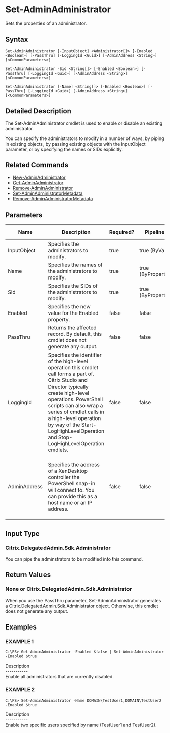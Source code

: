 ﻿# Set-AdminAdministrator

   Sets the properties of an administrator.

## Syntax
```
Set-AdminAdministrator [-InputObject] <Administrator[]> [-Enabled <Boolean>] [-PassThru] [-LoggingId <Guid>] [-AdminAddress <String>] [<CommonParameters>]

Set-AdminAdministrator -Sid <String[]> [-Enabled <Boolean>] [-PassThru] [-LoggingId <Guid>] [-AdminAddress <String>] [<CommonParameters>]

Set-AdminAdministrator [-Name] <String[]> [-Enabled <Boolean>] [-PassThru] [-LoggingId <Guid>] [-AdminAddress <String>] [<CommonParameters>]
```

## Detailed Description
   The Set-AdminAdministrator cmdlet is used to enable or disable an existing administrator.

You can specify the administrators to modify in a number of ways, by piping in existing objects, by passing existing objects with the InputObject parameter, or by specifying the names or SIDs explicitly.

## Related Commands
  * [New-AdminAdministrator](New-AdminAdministrator/)
  * [Get-AdminAdministrator](Get-AdminAdministrator/)
  * [Remove-AdminAdministrator](Remove-AdminAdministrator/)
  * [Set-AdminAdministratorMetadata](Set-AdminAdministratorMetadata/)
  * [Remove-AdminAdministratorMetadata](Remove-AdminAdministratorMetadata/)
## Parameters

| Name   | Description | Required? | Pipeline Input | Default Value |
| --- | --- | --- | --- | --- |
| InputObject | Specifies the administrators to modify. | true | true (ByValue) |  |
| Name | Specifies the names of the administrators to modify. | true | true (ByPropertyName) |  |
| Sid | Specifies the SIDs of the administrators to modify. | true | true (ByPropertyName) |  |
| Enabled | Specifies the new value for the Enabled property. | false | false |  |
| PassThru | Returns the affected record. By default, this cmdlet does not generate any output. | false | false | False |
| LoggingId | Specifies the identifier of the high-level operation this cmdlet call forms a part of. Citrix Studio and Director typically create high-level operations. PowerShell scripts can also wrap a series of cmdlet calls in a high-level operation by way of the Start-LogHighLevelOperation and Stop-LogHighLevelOperation cmdlets. | false | false |  |
| AdminAddress | Specifies the address of a XenDesktop controller the PowerShell snap-in will connect to. You can provide this as a host name or an IP address. | false | false | Localhost. Once a value is provided by any cmdlet, this value becomes the default. |

## Input Type
### Citrix.DelegatedAdmin.Sdk.Administrator
   You can pipe the adminstrators to be modified into this command.
## Return Values
### None or Citrix.DelegatedAdmin.Sdk.Administrator
   When you use the PassThru parameter, Set-AdminAdministrator generates a Citrix.DelegatedAdmin.Sdk.Administrator object. Otherwise, this cmdlet does not generate any output.
## Examples

### EXAMPLE 1
```
C:\PS> Get-AdminAdministrator -Enabled $false | Set-AdminAdministrator -Enabled $true
```
   Description<br>-----------<br>Enable all administrators that are currently disabled.
### EXAMPLE 2
```
C:\PS> Set-AdminAdministrator -Name DOMAIN\TestUser1,DOMAIN\TestUser2 -Enabled $true
```
   Description<br>-----------<br>Enable two specific users specified by name (TestUser1 and TestUser2).
